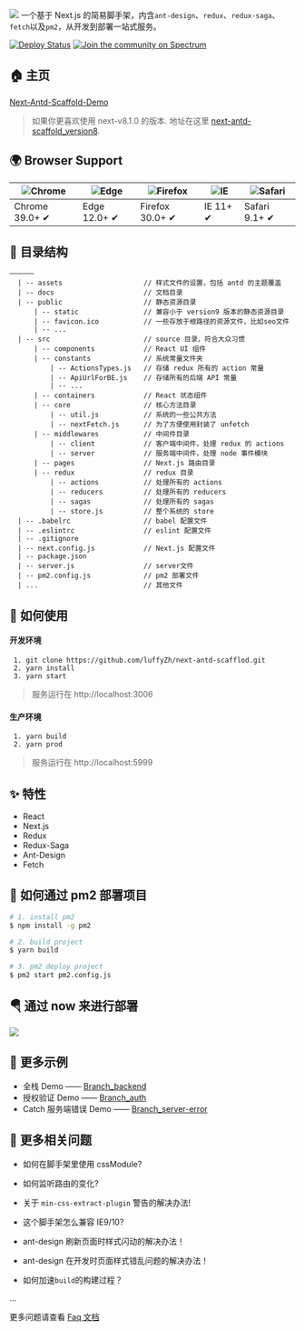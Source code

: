![](https://user-gold-cdn.xitu.io/2019/1/26/16889da2c2c4c0ac?imageView2/1/w/1304/h/734/q/85/interlace/1)
一个基于 Next.js 的简易脚手架，内含`ant-design`、`redux`、`redux-saga`、`fetch`以及`pm2`，从开发到部署一站式服务。

[![Deploy Status](https://circleci.com/gh/zeit/now-desktop.svg?style=shield)](https://next-antd-scaffold.luffyzh.now.sh/)
[![Join the community on Spectrum](https://withspectrum.github.io/badge/badge.svg)](https://spectrum.chat/zeit)

## 🏠 主页

[Next-Antd-Scaffold-Demo](https://next-antd-scaffold.luffyzh.now.sh/)

> 如果你更喜欢使用 next-v8.1.0 的版本. 地址在这里 [next-antd-scaffold_version8](https://github.com/luffyZh/next-antd-scaffold/tree/v1.0).

## 🌍 Browser Support

| ![Chrome](https://raw.github.com/alrra/browser-logos/master/src/chrome/chrome_48x48.png) | ![Edge](https://raw.github.com/alrra/browser-logos/master/src/edge/edge_48x48.png) | ![Firefox](https://raw.github.com/alrra/browser-logos/master/src/firefox/firefox_48x48.png) | ![IE](https://raw.github.com/alrra/browser-logos/master/src/archive/internet-explorer_9-11/internet-explorer_9-11_48x48.png) | ![Safari](https://raw.github.com/alrra/browser-logos/master/src/safari/safari_48x48.png) |
| ---------------------------------------------------------------------------------------- | ---------------------------------------------------------------------------------- | ------------------------------------------------------------------------------------------- | ---------------------------------------------------------------------------------------------------------------------------- | ---------------------------------------------------------------------------------------- |
| Chrome 39.0+ ✔                                                                           | Edge 12.0+ ✔                                                                       | Firefox 30.0+ ✔                                                                             | IE 11+ ✔                                                                                                                     | Safari 9.1+ ✔                                                                            |

## 📁 目录结构

```
——————
  | -- assets                    // 样式文件的设置，包括 antd 的主题覆盖
  | -- docs                      // 文档目录
  | -- public                    // 静态资源目录
      | -- static                // 兼容小于 version9 版本的静态资源目录
      | -- favicon.ico           // 一些存放于根路径的资源文件，比如seo文件
      | -- ...
  | -- src                       // source 目录，符合大众习惯
      | -- components            // React UI 组件
      | -- constants             // 系统常量文件夹
          | -- ActionsTypes.js   // 存储 redux 所有的 action 常量
          | -- ApiUrlForBE.js    // 存储所有的后端 API 常量
          | -- ...
      | -- containers            // React 状态组件
      | -- core                  // 核心方法目录
          | -- util.js           // 系统的一些公共方法
          | -- nextFetch.js      // 为了方便使用封装了 unfetch
      | -- middlewares           // 中间件目录
          | -- client            // 客户端中间件，处理 redux 的 actions
          | -- server            // 服务端中间件，处理 node 事件模块
      | -- pages                 // Next.js 路由目录
      | -- redux                 // redux 目录
          | -- actions           // 处理所有的 actions
          | -- reducers          // 处理所有的 reducers
          | -- sagas             // 处理所有的 sagas
          | -- store.js          // 整个系统的 store
  | -- .babelrc                  // babel 配置文件
  | -- .eslintrc                 // eslint 配置文件
  | -- .gitignore
  | -- next.config.js            // Next.js 配置文件
  | -- package.json
  | -- server.js                 // server文件
  | -- pm2.config.js             // pm2 部署文件
  | ...                          // 其他文件
```

## 📖 如何使用

#### 开发环境

```
 1. git clone https://github.com/luffyZh/next-antd-scafflod.git
 2. yarn install
 3. yarn start
```

> 服务运行在 http://localhost:3006

#### 生产环境

```
 1. yarn build
 2. yarn prod
```

> 服务运行在 http://localhost:5999

## ✨ 特性

- React
- Next.js
- Redux
- Redux-Saga
- Ant-Design
- Fetch

## 🔨 如何通过 pm2 部署项目

```bash
# 1. install pm2
$ npm install -g pm2

# 2. build project
$ yarn build

# 3. pm2 deploy project
$ pm2 start pm2.config.js
```

## 🪂 通过 now 来进行部署

<a target='__blank' href='https://zeit.co/now'><img src='https://avatars3.githubusercontent.com/in/8329?s=60&u=35934eb25f938206da3c68530ac900e2717abbc3&v=4' /></a>

## 💐 更多示例

- 全栈 Demo —— [Branch_backend](https://github.com/luffyZh/next-antd-scaffold/tree/backend)
- 授权验证 Demo —— [Branch_auth](https://github.com/luffyZh/next-antd-scaffold/tree/auth)
- Catch 服务端错误 Demo —— [Branch_server-error](https://github.com/luffyZh/next-antd-scaffold/tree/server-error)

## 🤔️ 更多相关问题

- 如何在脚手架里使用 cssModule?

- 如何监听路由的变化?

- 关于 `min-css-extract-plugin` 警告的解决办法!

- 这个脚手架怎么兼容 IE9/10?

- ant-design 刷新页面时样式闪动的解决办法！

- ant-design 在开发时页面样式错乱问题的解决办法！

- 如何加速`build`的构建过程？

...

更多问题请查看 [Faq 文档](./docs/FAQ.md)
